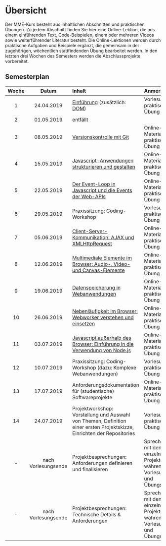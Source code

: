 # Übersicht

Der MME-Kurs besteht aus inhaltlichen Abschnitten und praktischen Übungen. Zu jedem Abschnitt finden Sie hier eine Online-Lektion, die aus einem einführenden Text, Code-Beispielen, einem oder mehreren Videos sowie weiterführender Literatur besteht. Die Online-Lektionen werden durch praktische Aufgaben und Beispiele ergänzt, die gemeinsam in der zugehörigen, wöchentlich stattfindenden Übung bearbeitet werden. In den letzten drei Wochen des Semesters werden die Abschlussprojekte vorbereitet. 

## Semesterplan

Woche | Datum | Inhalt | Anmerkung
:--:|:---------:|:---------------|:-----------------
1 |24.04.2019 | [Einführung](./class-introduction) (zusätzlich: [DOM](./dom-introduction)) | Vorlesung und praktische Übung
2 |01.05.2019 | entfällt
3 |08.05.2019 | [Versionskontrolle mit Git](./version-control) | Online-Material und praktische Übung
4 |15.05.2019 | [Javascript-Anwendungen strukturieren und gestalten](./closures-and-module-pattern) | Online-Material und praktische Übung
5 |22.05.2019 | [Der Event-Loop in Javascript und die Events der Web-APIs](./event-loop) | Online-Material und praktische Übung
6 |29.05.2019 | Praxissitzung: Coding-Workshop | Vorlesung und praktische Übung
7 |05.06.2019 | [Client-Server-Kommunikation: AJAX und XMLHttpRequest](./ajax.md) | Online-Material und praktische Übung
8 |12.06.2019 | [Multimediale Elemente im Browser: Audio-, Video- und Canvas-Elemente](./canvas-element.md) | Online-Material und praktische Übung
9 |19.06.2019 | [Datenspeicherung in Webanwendungen](./data-storage.md) | Online-Material und praktische Übung
10 |26.06.2019 | [Nebenläufigkeit im Browser: Webworker verstehen und einsetzen](./webworkers.md) | Online-Material und praktische Übung
11 |03.07.2019 | [Javascript außerhalb des Browser: Einführung in die Verwendung von Node.js](./node-js.md) | Online-Material und praktische Übung
12 |10.07.2019 | Praxissitzung: Coding-Workshop (dazu: Komplexe Webanwendungen) | Vorlesung und praktische Übung
13 |17.07.2019 | Anforderungsdokumentation für (studentische) Softwareprojekte | Online-Material und praktische Übung
14 |24.07.2019 | Projektworkshop: Vorstellung und Auswahl von Themen, Definition einer ersten Projektskizze, Einrichten der Repositories | Vorlesung und praktische Übung
- |nach Vorlesungsende | Projektbesprechungen: Anforderungen definieren und finalisieren | Sprechstunden mit den einzelnen Projektgruppen während des Vorlesungs- und Übungsslots
- | nach Vorlesungsende | Projektbesprechungen: Technische Details & Anforderungen | Sprechstunden mit den einzelnen Projektgruppen während des Vorlesungs- und Übungsslots

<!-- Design Patterns | Online-Material und praktische Übung -->